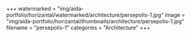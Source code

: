 +++
watermarked = "img/aida-portfolio/horizantal/watermarked/architecture/persepolis-1.jpg"
image = "img/aida-portfolio/horizantal/thumbnails/architecture/persepolis-1.jpg"
filename = "persepolis-1"
categories = "Architecture"
+++
